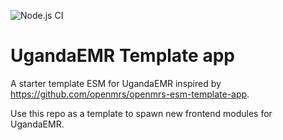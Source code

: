 ![Node.js CI](https://github.com/METS-Programme/esm-ugandaemr-template-app/workflows/Node.js%20CI/badge.svg)

# UgandaEMR Template app

A starter template ESM for UgandaEMR inspired by https://github.com/openmrs/openmrs-esm-template-app.

Use this repo as a template to spawn new frontend modules for UgandaEMR.
